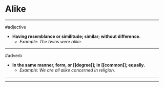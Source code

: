 # Alike
---
#adjective
- **Having resemblance or similitude; similar; without difference.**
	- _Example: The twins were alike._
---
#adverb
- **In the same manner, form, or [[degree]]; in [[common]]; equally.**
	- _Example: We are all alike concerned in religion._
---
---
